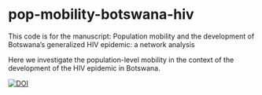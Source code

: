 # pop-mobility-botswana-hiv

This code is for the manuscript: Population mobility and the development of Botswana’s
generalized HIV epidemic: a network analysis

Here we investigate the population-level mobility in the context of the development of the HIV epidemic in Botswana. 

[![DOI](https://zenodo.org/badge/594401539.svg)](https://zenodo.org/badge/latestdoi/594401539)
